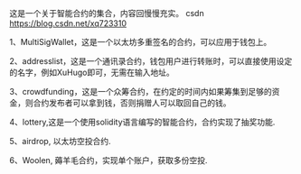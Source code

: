这是一个关于智能合约的集合，内容回慢慢充实。
csdn https://blog.csdn.net/xq723310

1、MultiSigWallet，这是一个以太坊多重签名的合约，可以应用于钱包上。

2、addresslist，这是一个通讯录合约，钱包用户进行转账时，可以直接使用设定的名字，例如XuHugo即可，无需在输入地址。

3、crowdfunding，这是一个众筹合约，在约定的时间内如果筹集到足够的资金，则合约发布者可以拿到钱，否则捐赠人可以取回自己的钱。

4、lottery,这是一个使用solidity语言编写的智能合约，合约实现了抽奖功能.

5、airdrop, 以太坊空投合约.

6、Woolen, 薅羊毛合约，实现单个账户，获取多份空投.
